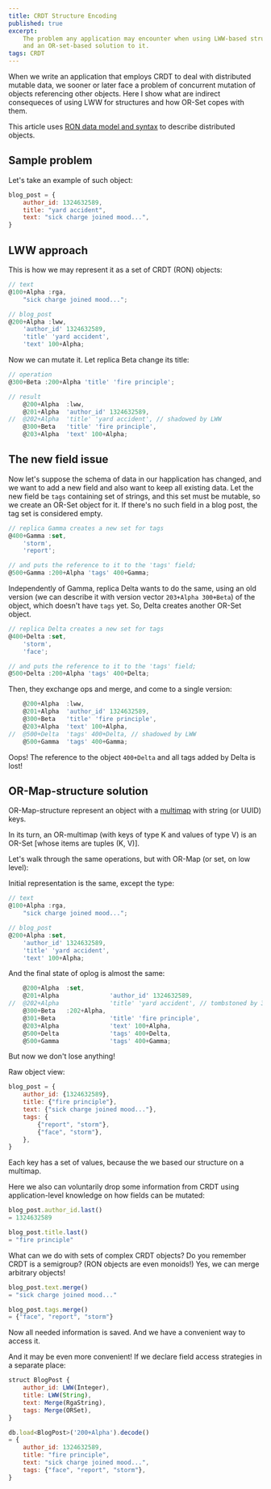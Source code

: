 ```yaml
---
title: CRDT Structure Encoding
published: true
excerpt:
    The problem any application may encounter when using LWW-based structures
    and an OR-set-based solution to it.
tags: CRDT
---
```


When we write an application
that employs CRDT to deal with distributed mutable data,
we sooner or later face a problem of
concurrent mutation of objects referencing other objects.
Here I show what are indirect consequeces of using LWW for structures
and how OR-Set copes with them.

This article uses [RON data model and syntax](https://replicated.cc/)
to describe distributed objects.

## Sample problem

Let's take an example of such object:

```js
blog_post = {
    author_id: 1324632589,
    title: "yard accident",
    text: "sick charge joined mood...",
}
```

## LWW approach

This is how we may represent it as a set of CRDT (RON) objects:

```js
// text
@100+Alpha :rga,
    "sick charge joined mood...";

// blog_post
@200+Alpha :lww,
    'author_id' 1324632589,
    'title' 'yard accident',
    'text' 100+Alpha;
```

Now we can mutate it. Let replica Beta change its title:

```js
// operation
@300+Beta :200+Alpha 'title' 'fire principle';

// result
    @200+Alpha  :lww,
    @201+Alpha  'author_id' 1324632589,
//  @202+Alpha  'title' 'yard accident', // shadowed by LWW
    @300+Beta   'title' 'fire principle',
    @203+Alpha  'text' 100+Alpha;
```

## The new field issue

Now let's suppose the schema of data in our happlication has changed,
and we want to add a new field and also want to keep all existing data.
Let the new field be `tags` containing set of strings,
and this set must be mutable, so we create an OR-Set object for it.
If there's no such field in a blog post, the tag set is considered empty.

```js
// replica Gamma creates a new set for tags
@400+Gamma :set,
    'storm',
    'report';

// and puts the reference to it to the 'tags' field;
@500+Gamma :200+Alpha 'tags' 400+Gamma;
```

Independently of Gamma, replica Delta wants to do the same,
using an old version
(we can describe it with version vector `203+Alpha 300+Beta`) of the object,
which doesn't have `tags` yet.
So, Delta creates another OR-Set object.

```js
// replica Delta creates a new set for tags
@400+Delta :set,
    'storm',
    'face';

// and puts the reference to it to the 'tags' field;
@500+Delta :200+Alpha 'tags' 400+Delta;
```

Then, they exchange ops and merge, and come to a single version:

```js
    @200+Alpha  :lww,
    @201+Alpha  'author_id' 1324632589,
    @300+Beta   'title' 'fire principle',
    @203+Alpha  'text' 100+Alpha,
//  @500+Delta  'tags' 400+Delta, // shadowed by LWW
    @500+Gamma  'tags' 400+Gamma;
```

Oops!
The reference to the object `400+Delta` and all tags added by Delta is lost!

## OR-Map-structure solution

OR-Map-structure represent an object with a
[multimap](https://en.wikipedia.org/wiki/Multimap) with string (or UUID) keys.

In its turn, an OR-multimap (with keys of type K and values of type V)
is an OR-Set [whose items are tuples (K, V)].

Let's walk through the same operations, but with OR-Map (or set, on low level):

Initial representation is the same, except the type:

```js
// text
@100+Alpha :rga,
    "sick charge joined mood...";

// blog_post
@200+Alpha :set,
    'author_id' 1324632589,
    'title' 'yard accident',
    'text' 100+Alpha;
```

And the final state of oplog is almost the same:

```js
    @200+Alpha  :set,
    @201+Alpha              'author_id' 1324632589,
//  @202+Alpha              'title' 'yard accident', // tombstoned by 300+Beta
    @300+Beta   :202+Alpha,
    @301+Beta               'title' 'fire principle',
    @203+Alpha              'text' 100+Alpha,
    @500+Delta              'tags' 400+Delta,
    @500+Gamma              'tags' 400+Gamma;
```

But now we don't lose anything!

Raw object view:

```js
blog_post = {
    author_id: {1324632589},
    title: {"fire principle"},
    text: {"sick charge joined mood..."},
    tags: {
        {"report", "storm"},
        {"face", "storm"},
    },
}
```

Each key has a set of values, because the we based our structure on a multimap.

Here we also can voluntarily drop some information from CRDT
using application-level knowledge on how fields can be mutated:

```js
blog_post.author_id.last()
= 1324632589

blog_post.title.last()
= "fire principle"
```

What can we do with sets of complex CRDT objects?
Do you remember CRDT is a semigroup? (RON objects are even monoids!)
Yes, we can merge arbitrary objects!

```js
blog_post.text.merge()
= "sick charge joined mood..."

blog_post.tags.merge()
= {"face", "report", "storm"}
```

Now all needed information is saved. And we have a convenient way to access it.

And it may be even more convenient!
If we declare field access strategies in a separate place:

```js
struct BlogPost {
    author_id: LWW(Integer),
    title: LWW(String),
    text: Merge(RgaString),
    tags: Merge(ORSet),
}

db.load<BlogPost>('200+Alpha').decode()
= {
    author_id: 1324632589,
    title: "fire principle",
    text: "sick charge joined mood...",
    tags: {"face", "report", "storm"},
}
```
